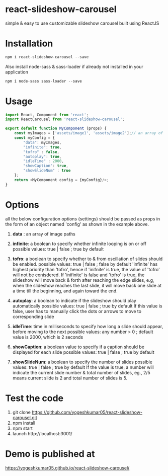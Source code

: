 # react-slideshow-carousel
simple &amp; easy to use customizable slideshow carousel built using ReactJS

# Installation
```javascript
npm i react-slideshow-carousel --save
```

Also install node-sass & sass-loader if already not installed in your application
```javascript
npm i node-sass sass-loader --save
```

# Usage
```javascript
import React, Component from 'react';
import ReactCarousel from 'react-slideshow-carousel';

export default function MyComponent (props) {
    const myImages = ['assets/image1', 'assets/image2'];// an array of image paths
    const myConfig = {
        "data": myImages, 
        "infinite": true, 
        "tofro" : false, 
        "autoplay": true, 
        "idleTime" : 2000,
        "showCaption": true,
        "showSlideNum" : true
    };
    return <MyComponent config = {myConfig}/>;
}
```
# Options
all the below configuration options (settings) should be passed as props in the form of an object named 'config' as shown in the example above.

1. **data** : an array of image paths

2. **infinite**: a boolean to specify whether infinite looping is on or off
    possible values: true | false ; true by default

3. **tofro**: a boolean to specify whether to & from oscillation of slides should be enabled.
    possible values: true | false ; false by default
    'infinite' has highest priority than 'tofro', hence if 'inifnite' is true, the value of 'tofro' will not be conisdered. If 'inifinite' is false and 'tofro' is true, the slideshow will move back & forth after reaching the edge slides, e.g, when the slideshow reaches the last slide, it will move back one slide at a time till the beginning, and again toward the end.
    
4. **autoplay**: a boolean to indicate if the slideshow should play automatically
    possible values: true | false ; true by default
    If this value is false, user has to manually click the dots or arrows to move to corresponding slide

5. **idleTime**: time in milliseconds to specify how long a slide should appear, before moving to the next
    possible values: any number > 0 ; default value is 2000, which is 2 seconds

6. **showCaption**: a boolean value to specify if a caption should be displayed for each slide
     possible values: true | false ; true by default

7. **showSlideNum**: a boolean to specify the number of slides
     possible values: true | false ; true by default
     If the value is true, a number will indicate the current slide number & total number of slides, eg., 2/5 means current        slide is 2 and total number of slides is 5.

# Test the code
1. git clone https://github.com/yogeshkumar05/react-slideshow-carousel.git
2. npm install
3. npm start
4. launch http://localhost:3001/
    
# Demo is published at 
https://yogeshkumar05.github.io/react-slideshow-carousel/
